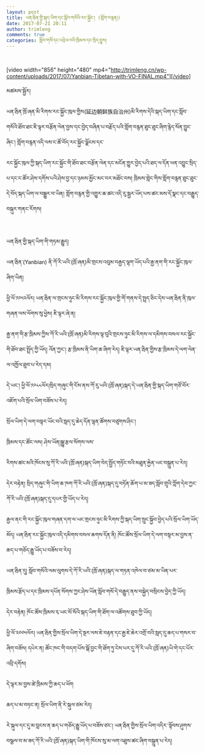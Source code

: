 ```yaml
---
layout: post
title: ཡན་རྦིན་གྱི་སྐད་ཡིག་དང་སློབ་གསོའི་རང་སྐྱོང་། (གློག་བརྙན།)
date: 2017-07-21 20:11
author: trimleng
comments: true
categories: སློབ་གསོ་དང་འབྲེལ་བའི་ཁྲིམས་དང་སྲིད་བྱུས།
---
```

&nbsp;

[video width="856" height="480" mp4="http://trimleng.cn/wp-content/uploads/2017/07/Yanbian-Tibetan-with-VO-FINAL.mp4"][/video]

<span style="font-weight: 400;">མཚམས་སྦྱོར། </span>

<span style="font-weight: 400;">ཡན་རྦིན་ཁྲོ་ཞན་མི་རིགས་རང་སྐྱོང་ཁུལ་གྱིས(延边朝鲜族自治州)མི་རིགས་དེའི་སྐད་ཡིག་དང་སློབ་གསོའི་ཐོབ་ཐང་ཇི་ལྟར་བརྩོན་ལེན་བྱས་དང་བྱེད་བཞིན་པ་བརྗོད་པའི་གློག་བརྙན་ཐུང་ཐུང་ཞིག་རྙེད་སོན་བྱུང་ཞིང་། གློག་བརྙན་འདི་ལས་ང་ཚོ་བོད་རང་སྐྱོང་ལྗོངས་དང་</span>

<!--more--><span style="font-weight: 400;">རང་སྐྱོང་ཁུལ་ཀྱི་སྐད་ཡིག་རང་སྐྱོང་གི་ཐོབ་ཐང་བརྩོན་ལེན་དང་མངོན་གྱུར་བྱེད་པའི་ཐད་ལ་དོན་ཕན་འབྱུང་སྲིད་པ་དང་ང་ཚོར་ཤེས་དགོས་པའི་ཤེས་བྱ་དང་ཉམས་མྱོང་མང་བར་མཐོང་བས། ཁྲིམས་གླེང་གིས་གློག་བརྙན་ཐུང་ཐུང་དེ་བོད་སྐད་ཡིག་ལ་བསྒྱུར་བ་ཡིན། གློག་བརྙན་གྱི་འགྱུར་ཆ་ཚང་འདི་རུ་སྦྱར་ཡོད་པས་ཚང་མས་དོ་སྣང་དང་བརྒྱུད་བསྐུར་གནང་རོགས། </span><span style="font-weight: 400;"> </span>

&nbsp;

<span style="font-weight: 400;">ཡན་རྦིན་གྱི་སྐད་ཡིག་གི་གཏམ་རྒྱུད།</span>

<span style="font-weight: 400;">ཡན་རྦིན་(Yanbian) ནི་ཀོ་རི་ཡའི་(ཁྲོ་ཞན)མི་གྲངས་འབུམ་བརྒྱད་ལྷག་ཡོད་པའི་རྒྱ་ནག་གི་རང་སྐྱོང་ཁུལ་ཞིག་ཡིན། </span>

<span style="font-weight: 400;">ཕྱི་ལོ་༡༩༥༢ལོར། ཡན་རྦིན་ལ་གྲངས་ཉུང་མི་རིགས་རང་སྐྱོང་ཁུལ་གྱི་གོ་གནས་དེ་སྤྲད་ཅིང་དེས་ཡན་རྦིན་ནི་ཁུལ་གཞན་ལས་ལོགས་སུ་ཕྱེས། ཇི་ལྟར་ཞེ་ན། </span>

<span style="font-weight: 400;">རྒྱ་ནག་གི་རྩ་ཁྲིམས་ཀྱིས་ཀོ་རི་ཡའི་(ཁྲོ་ཞན)མི་རིགས་ལྟ་བུའི་གྲངས་ཉུང་མི་རིགས་ལ་དམིགས་བསལ་རང་སྐྱོང་གི་ཐོབ་ཐང་སྤྲོད་ཀྱི་ཡོད། འོན་ཀྱང་། རྩ་ཁྲིམས་ནི་ཡིག་ཆ་ཞིག་རེད། ཇི་ལྟར་ཡན་རྦིན་གྱིས་རྩ་ཁྲིམས་དེ་ལག་ལེན་ལ་འཁྱོལ་ཐུབ་པ་རེད་དམ།   </span>

<span style="font-weight: 400;">དེ་ཡང་། ཕྱི་ལོ་༡༩༨༨ལོར།སྲིད་གཞུང་གི་ངོས་ནས་ཀོ་རུ་ཡའི་(ཁྲོ་ཞན)སྐད་དེ་ཡན་རྦིན་གྱི་སྐད་ཡིག་གཙོ་བོར་འཇོག་པའི་སྲོལ་ཡིག་བཟོས་པ་རེད། </span>

<span style="font-weight: 400;">སྲོལ་ཡིག་དེ་ལག་བསྟར་ཡོང་བའི་སླད་དུ་ཆེད་དོན་ལྷན་ཚོགས་བཙུགས་ཤིང་། </span>

<span style="font-weight: 400;">ཁྲིམས་དང་ཚོང་ལས། ཤེས་ཡོན།སྒྱུ་རྩལ་སོགས་ལས་</span>

<span style="font-weight: 400;">རིགས་ཚང་མའི་ཁོངས་སུ་ཀོ་རི་ཡའི་(ཁྲོ་ཞན)སྐད་ཡིག་བེད་སྤྱོད་གཏོང་བའི་མཐུན་རྐྱེན་ཡང་བསྐྲུན་པ་རེད། </span>

<span style="font-weight: 400;">དེར་བརྟེན། སྲིད་གཞུང་གི་ཡིག་ཆ་ཁག་ཀོ་རི་ཡའི་(ཁྲོ་ཞན)སྐད་དུ་བཏོན་ཆོག་པ་མ་ཟད་སློབ་གྲྭའི་ཀློག་དེབ་ཀྱང་ཀོ་རི་ཡའི་(ཁྲོ་ཞན)སྐད་དུ་དཔར་གྱི་ཡོད་པ་རེད། </span>

<span style="font-weight: 400;">རྒྱལ་ནང་གི་རང་སྐྱོང་ཁུལ་གཞན་དག་ལ་ཡང་གྲངས་ཉུང་མི་རིགས་ཀྱི་སྐད་ཡིག་སྲུང་སྐྱོབ་བྱེད་པའི་སྲོལ་ཡིག་ཡོད་མོད། ཡན་རྦིན་རང་སྐྱོང་ཁུལ་འདི་དམིགས་བསལ་ཆགས་དོན་ནི། ཁོང་ཚོས་སྲོལ་ཡིག་དེ་ལག་བསྟར་མ་བྱས་ན་ཆད་པ་གཅོད་རྒྱུ་ཡོད་པ་བཟོས་བ་རེད།  </span>

<span style="font-weight: 400;">ཡན་རྦིན་དུ། སློབ་གསོའི་ལམ་ལུགས་དེ་ཀོ་རི་ཡའི་(ཁྲོ་ཞན)སྐད་ལ་གཏན་འཁེལ་བ་ཙམ་མ་ཡིན་པར་</span>

<span style="font-weight: 400;">ཁྲིམས་རྩོད་པ་དང་ཁྲིམས་དཔོན་སོགས་ཀྱང་ཤེས་ཡོན་སློབ་གསོ་དེ་བརྒྱུད་ནས་བསྐྱེད་བསྲིངས་བྱེད་ཀྱི་ཡོད།</span>

<span style="font-weight: 400;">དེར་བརྟེན། ཁོང་ཚོས་ཁྲིམས་རྭ་ཡང་སོ་སོའི་སྐད་ཡིག་གི་ཐོག་ལ་འཚོགས་ཐུབ་ཀྱི་ཡོད། </span>

<span style="font-weight: 400;">ཕྱི་ལོ་༢༠༠༥ལོར། ཡན་རྦིན་གྱིས་སྲོལ་ཡིག་དེ་སྔར་ལས་ཇེ་བརྟན་དང་རྒྱ་ཇེ་ཆེར་འགྲོ་བའི་སླད་དུ་ཆད་པ་གསར་བ་ཞིག་བཟོས། དཔེར་ན། ཚོང་ཁང་གི་བདག་པོས་སྒོ་བྱང་གི་ཐོག་ཏུ་ངེས་པར་དུ་ཀོ་རི་ཡའི་(ཁྲོ་ཞན)ཡི་གེ་དང་པོར་འབྲི་དགོས། </span>

<span style="font-weight: 400;">དེ་ལྟར་མ་བྱས་ཚེ་ཁྲིམས་ཀྱི་ཆད་པ་ཕོག  </span>

<span style="font-weight: 400;">ཆད་པ་མ་བཏང་ན། སྲོལ་ཡིག་ནི་རེ་སྐུལ་ཙམ་རེད། </span>

<span style="font-weight: 400;">རེ་སྐུལ་དང་དུ་མ་བླངས་ན་ཆད་པ་གཅོད་རྒྱུ་ཡོད་པ་བཟོས་ཙང་། ཡན་རྦིན་གྱིས་སྲོལ་ཡིག་འདིར་་སྟོབས་ཤུགས་བསྩལ་བ་མ་ཟད་ཀོ་རི་ཡའི་(ཁྲོ་ཞན)སྐད་ཡིག་གི་ཁོངས་སུ་མ་ལག་འཐུས་ཚང་ཞིག་བསྐྲུན་པ་རེད། </span>

&nbsp;
